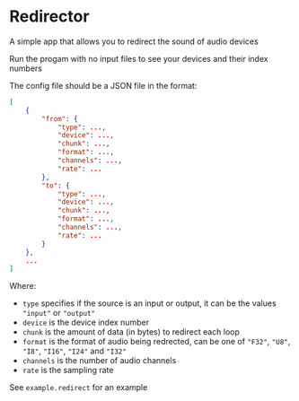 # Redirector
A simple app that allows you to redirect the sound of audio devices

Run the progam with no input files to see your devices and their index numbers

The config file should be a JSON file in the format:

```json
[
    {
        "from": {
            "type": ...,
            "device": ...,
            "chunk": ...,
            "format": ...,
            "channels": ...,
            "rate": ...
        },
        "to": {
            "type": ...,
            "device": ...,
            "chunk": ...,
            "format": ...,
            "channels": ...,
            "rate": ...
        }
    },
    ...
]
```

Where:
- `type` specifies if the source is an input or output, it can be the values `"input"` or `"output"`
- `device` is the device index number
- `chunk` is the amount of data (in bytes) to redirect each loop
- `format` is the format of audio being redrected, can be one of `"F32"`, `"U8"`, `"I8"`, `"I16"`, `"I24"` and  `"I32"`
- `channels` is the number of audio channels
- `rate` is the sampling rate

See `example.redirect` for an example

